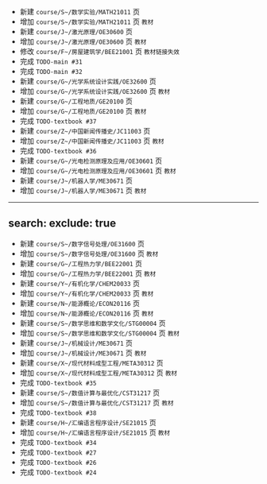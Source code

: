 - 新建 `course/S~/数学实验/MATH21011` 页
- 增加 `course/S~/数学实验/MATH21011` 页 `教材`
- 新建 `course/J~/激光原理/OE30600` 页
- 增加 `course/J~/激光原理/OE30600` 页 `教材`
- 修改 `course/F~/房屋建筑学/BEE21001` 页 `教材链接失效`
- 完成 `TODO-main #31`
- 完成 `TODO-main #32`
- 新建 `course/G~/光学系统设计实践/OE32600` 页
- 增加 `course/G~/光学系统设计实践/OE32600` 页 `教材`
- 新建 `course/G~/工程地质/GE20100` 页
- 增加 `course/G~/工程地质/GE20100` 页 `教材`
- 完成 `TODO-textbook #37`
- 新建 `course/Z~/中国新闻传播史/JC11003` 页
- 增加 `course/Z~/中国新闻传播史/JC11003` 页 `教材`
- 完成 `TODO-textbook #36`
- 新建 `course/G~/光电检测原理及应用/OE30601` 页
- 增加 `course/G~/光电检测原理及应用/OE30601` 页 `教材`
- 新建 `course/J~/机器人学/ME30671` 页
- 增加 `course/J~/机器人学/ME30671` 页 `教材`
---
search:
  exclude: true
---

- 新建 `course/S~/数字信号处理/OE31600` 页
- 增加 `course/S~/数字信号处理/OE31600` 页 `教材`
- 新建 `course/G~/工程热力学/BEE22001` 页
- 增加 `course/G~/工程热力学/BEE22001` 页 `教材`
- 新建 `course/Y~/有机化学/CHEM20033` 页
- 增加 `course/Y~/有机化学/CHEM20033` 页 `教材`
- 新建 `course/N~/能源概论/ECON20116` 页
- 增加 `course/N~/能源概论/ECON20116` 页 `教材`
- 新建 `course/S~/数学思维和数学文化/STG00004` 页
- 增加 `course/S~/数学思维和数学文化/STG00004` 页 `教材`
- 新建 `course/J~/机械设计/ME30671` 页
- 增加 `course/J~/机械设计/ME30671` 页 `教材`
- 新建 `course/X~/现代材料成型工程/META30312` 页
- 增加 `course/X~/现代材料成型工程/META30312` 页 `教材`
- 完成 `TODO-textbook #35`
- 新建 `course/S~/数值计算与最优化/CST31217` 页
- 增加 `course/S~/数值计算与最优化/CST31217` 页 `教材`
- 完成 `TODO-textbook #38`
- 新建 `course/H~/汇编语言程序设计/SE21015` 页
- 增加 `course/H~/汇编语言程序设计/SE21015` 页 `教材`
- 完成 `TODO-textbook #34`
- 完成 `TODO-textbook #27`
- 完成 `TODO-textbook #26`
- 完成 `TODO-textbook #24`